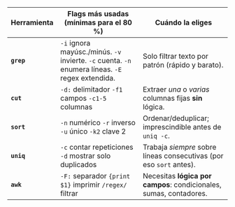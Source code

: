| Herramienta | Flags más usadas (mínimas para el 80 %)                                                           | Cuándo la eliges                                                    |
| ----------- | ------------------------------------------------------------------------------------------------- | ------------------------------------------------------------------- |
| **`grep`**  | `-i` ignora mayúsc./minús. `-v` invierte. `-c` cuenta. `-n` enumera líneas. `-E` regex extendida. | Solo filtrar texto por patrón (rápido y barato).                    |
| **`cut`**   | `-d:` delimitador `-f1` campos `-c1-5` columnas                                                   | Extraer _una_ o _varias_ columnas fijas **sin** lógica.             |
| **`sort`**  | `-n` numérico `-r` inverso `-u` único `-k2` clave 2                                               | Ordenar/deduplicar; imprescindible antes de `uniq -c`.              |
| **`uniq`**  | `-c` contar repeticiones `-d` mostrar solo duplicados                                             | Trabaja _siempre_ sobre líneas consecutivas (por eso `sort` antes). |
| **`awk`**   | `-F:` separador `{print $1}` imprimir `/regex/` filtrar                                           | Necesitas **lógica por campos**: condicionales, sumas, contadores.  |
